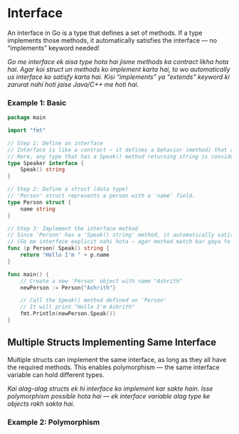 # Interface

An interface in Go is a type that defines a set of methods.
If a type implements those methods, it automatically satisfies the interface — no “implements” keyword needed!

<i>Go me interface ek aisa type hota hai jisme methods ka contract likha hota hai.
Agar koi struct un methods ko implement karta hai, to wo automatically us interface ko satisfy karta hai.
Kisi “implements” ya “extends” keyword ki zarurat nahi hoti jaise Java/C++ me hoti hai.</i>

### Example 1: Basic

```go
package main

import "fmt"

// Step 1: Define an interface
// Interface is like a contract — it defines a behavior (method) that any type can implement.
// Here, any type that has a Speak() method returning string is considered a Speaker.
type Speaker interface {
	Speak() string
}

// Step 2: Define a struct (data type)
// 'Person' struct represents a person with a 'name' field.
type Person struct {
	name string
}

// Step 3: Implement the interface method
// Since 'Person' has a 'Speak() string' method, it automatically satisfies the 'Speaker' interface.
// (Go me interface explicit nahi hota — agar method match kar gaya to implement ho gaya.)
func (p Person) Speak() string {
	return "Hello I'm " + p.name
}

func main() {
	// Create a new 'Person' object with name "Ashrith"
	newPerson := Person{"Ashrith"}

	// Call the Speak() method defined on 'Person'
	// It will print "Hello I'm Ashrith"
	fmt.Println(newPerson.Speak())
}

```

## Multiple Structs Implementing Same Interface

Multiple structs can implement the same interface, as long as they all have the required methods.
This enables polymorphism — the same interface variable can hold different types.

<i>
Kai alag-alag structs ek hi interface ko implement kar sakte hain.
Isse polymorphism possible hota hai — ek interface variable alag type ke objects rakh sakta hai.
</i>

### Example 2: Polymorphism
